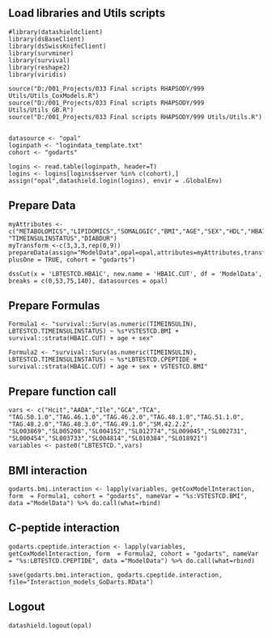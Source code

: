 ## Load libraries and Utils scripts

    #library(datashieldclient)
    library(dsBaseClient)
    library(dsSwissKnifeClient)
    library(survminer)
    library(survival)
    library(reshape2)
    library(viridis)

    source("D:/001_Projects/033 Final scripts RHAPSODY/999 Utils/Utils_CoxModels.R")
    source("D:/001_Projects/033 Final scripts RHAPSODY/999 Utils/Utils_GB.R")
    source("D:/001_Projects/033 Final scripts RHAPSODY/999 Utils/Utils.R")


    datasource <- "opal"
    loginpath <- "logindata_template.txt"
    cohort <- "godarts"

    logins <- read.table(loginpath, header=T)
    logins <- logins[logins$server %in% c(cohort),]
    assign("opal",datashield.login(logins), envir = .GlobalEnv)

## Prepare Data

    myAttributes <- c("METABOLOMICS","LIPIDOMICS","SOMALOGIC","BMI","AGE","SEX","HDL","HBA1C","CPEPTIDE","TIMETOINSULIN", "TIMEINSULINSTATUS","DIABDUR")
    myTransform <-c(3,3,3,rep(0,9))
    prepareData(assign="ModelData",opal=opal,attributes=myAttributes,transformVector=myTransform, plusOne = TRUE, cohort = "godarts")

    dssCut(x = 'LBTESTCD.HBA1C', new.name = 'HBA1C.CUT', df = 'ModelData', breaks = c(0,53,75,140), datasources = opal)

## Prepare Formulas

    Formula1 <- "survival::Surv(as.numeric(TIMEINSULIN), LBTESTCD.TIMEINSULINSTATUS) ~ %s*VSTESTCD.BMI + survival::strata(HBA1C.CUT) + age + sex"

    Formula2 <- "survival::Surv(as.numeric(TIMEINSULIN), LBTESTCD.TIMEINSULINSTATUS) ~ %s*LBTESTCD.CPEPTIDE + survival::strata(HBA1C.CUT) + age + sex + VSTESTCD.BMI"

## Prepare function call

    vars <- c("Hcit","AADA","Ile","GCA","TCA",
    "TAG.50.1.0","TAG.46.1.0","TAG.46.2.0","TAG.48.1.0","TAG.51.1.0",
    "TAG.48.2.0","TAG.48.3.0","TAG.49.1.0","SM.42.2.2",
    "SL003869","SL005208","SL004152","SL012774","SL009045","SL002731",
    "SL000454","SL003733","SL004814","SL010384","SL018921")
    variables <- paste0("LBTESTCD.",vars)

## BMI interaction

    godarts.bmi.interaction <- lapply(variables, getCoxModelInteraction, form  = Formula1, cohort = "godarts", nameVar = "%s:VSTESTCD.BMI", data ="ModelData") %>% do.call(what=rbind)

## C-peptide interaction

    godarts.cpeptide.interaction <- lapply(variables, getCoxModelInteraction, form  = Formula2, cohort = "godarts", nameVar = "%s:LBTESTCD.CPEPTIDE", data ="ModelData") %>% do.call(what=rbind)

    save(godarts.bmi.interaction, godarts.cpeptide.interaction, file="Interaction_models_GoDarts.RData")

## Logout

    datashield.logout(opal)

